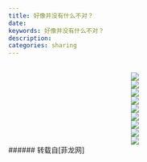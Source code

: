 ```yaml
---
title: 好像并没有什么不对？
date: 
keywords: 好像并没有什么不对？
description: 
categories: sharing
---
```

<td class="t_f" id="postmessage_892302">

<div align="center"><br/>

<img aid="629356" data-cf-modified-e774d31d853d358b2be3f30d-="" file="data/attachment/forum/201709/20/103444qhiiyi2sexsi7jp7.png.thumb.jpg" id="aimg_629356" inpost="1" onclick="" onmouseover="" src="http://www.flw.ph/data/attachment/forum/201709/20/103444qhiiyi2sexsi7jp7.png" style="cursor:pointer" zoomfile="data/attachment/forum/201709/20/103444qhiiyi2sexsi7jp7.png"/>


<br/>

<img aid="629357" data-cf-modified-e774d31d853d358b2be3f30d-="" file="data/attachment/forum/201709/20/103445udo12lzdorzddofa.png.thumb.jpg" id="aimg_629357" inpost="1" onclick="" onmouseover="" src="http://www.flw.ph/data/attachment/forum/201709/20/103445udo12lzdorzddofa.png" style="cursor:pointer" zoomfile="data/attachment/forum/201709/20/103445udo12lzdorzddofa.png"/>


<br/>

<img aid="629358" data-cf-modified-e774d31d853d358b2be3f30d-="" file="data/attachment/forum/201709/20/103446wsq4zq5dqmauqqda.png.thumb.jpg" id="aimg_629358" inpost="1" onclick="" onmouseover="" src="http://www.flw.ph/data/attachment/forum/201709/20/103446wsq4zq5dqmauqqda.png" style="cursor:pointer" zoomfile="data/attachment/forum/201709/20/103446wsq4zq5dqmauqqda.png"/>


<br/>

<img aid="629359" data-cf-modified-e774d31d853d358b2be3f30d-="" file="data/attachment/forum/201709/20/103447spd2adggv63djgxz.png.thumb.jpg" id="aimg_629359" inpost="1" onclick="" onmouseover="" src="http://www.flw.ph/data/attachment/forum/201709/20/103447spd2adggv63djgxz.png" style="cursor:pointer" zoomfile="data/attachment/forum/201709/20/103447spd2adggv63djgxz.png"/>


<br/>

<img aid="629360" data-cf-modified-e774d31d853d358b2be3f30d-="" file="data/attachment/forum/201709/20/103448j8ssz3dgli8spb3x.png.thumb.jpg" id="aimg_629360" inpost="1" onclick="" onmouseover="" src="http://www.flw.ph/data/attachment/forum/201709/20/103448j8ssz3dgli8spb3x.png" style="cursor:pointer" zoomfile="data/attachment/forum/201709/20/103448j8ssz3dgli8spb3x.png"/>


<br/>

<img aid="629361" data-cf-modified-e774d31d853d358b2be3f30d-="" file="data/attachment/forum/201709/20/103449o0xepmv40xmbt73y.png.thumb.jpg" id="aimg_629361" inpost="1" onclick="" onmouseover="" src="http://www.flw.ph/data/attachment/forum/201709/20/103449o0xepmv40xmbt73y.png" style="cursor:pointer" zoomfile="data/attachment/forum/201709/20/103449o0xepmv40xmbt73y.png"/>


<br/>

<img aid="629362" data-cf-modified-e774d31d853d358b2be3f30d-="" file="data/attachment/forum/201709/20/103450usxmrfyorap343ea.png.thumb.jpg" id="aimg_629362" inpost="1" onclick="" onmouseover="" src="http://www.flw.ph/data/attachment/forum/201709/20/103450usxmrfyorap343ea.png" style="cursor:pointer" zoomfile="data/attachment/forum/201709/20/103450usxmrfyorap343ea.png"/>


<br/>

<img aid="629363" data-cf-modified-e774d31d853d358b2be3f30d-="" file="data/attachment/forum/201709/20/103451hz1lhry6wlkous9a.png.thumb.jpg" id="aimg_629363" inpost="1" onclick="" onmouseover="" src="http://www.flw.ph/data/attachment/forum/201709/20/103451hz1lhry6wlkous9a.png" style="cursor:pointer" zoomfile="data/attachment/forum/201709/20/103451hz1lhry6wlkous9a.png"/>


<br/>

<img aid="629364" data-cf-modified-e774d31d853d358b2be3f30d-="" file="data/attachment/forum/201709/20/103452tk59q06z1tszpqb5.png.thumb.jpg" id="aimg_629364" inpost="1" onclick="" onmouseover="" src="http://www.flw.ph/data/attachment/forum/201709/20/103452tk59q06z1tszpqb5.png" style="cursor:pointer" zoomfile="data/attachment/forum/201709/20/103452tk59q06z1tszpqb5.png"/>


</div></td>
###### 转载自[菲龙网]